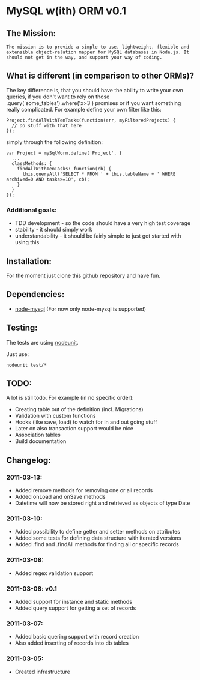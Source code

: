 # MySQL w(ith) ORM v0.1

## The Mission:

    The mission is to provide a simple to use, lightweight, flexible and extensible object-relation mapper for MySQL databases in Node.js. It should not get in the way, and support your way of coding.

## What is different (in comparison to other ORMs)?

The key difference is, that you should have the ability to write your own queries, if you don't want to rely on those .query('some_tables').where('x>3') promises or if you want something really complicated. For example define your own filter like this:

    Project.findAllWithTenTasks(function(err, myFilteredProjects) {
      // Do stuff with that here
    });

simply through the following definition:

    var Project = mySqlWorm.define('Project', {
      ...
      classMethods: {
        findAllWithTenTasks: function(cb) {
          this.queryAll('SELECT * FROM ' + this.tableName + ' WHERE archived=0 AND tasks>=10', cb);
        }
      }
    });

### Additional goals:

* TDD development - so the code should have a very high test coverage
* stability - it should simply work
* understandability - it should be fairly simple to just get started with using this

## Installation:

For the moment just clone this github repository and have fun.

## Dependencies:

* [node-mysql](https://github.com/felixge/node-mysql) (For now only node-mysql is supported)

## Testing:

The tests are using [nodeunit](https://github.com/caolan/nodeunit).

Just use:

    nodeunit test/*

## TODO:

A lot is still todo. For example (in no specific order):

* Creating table out of the definition (incl. Migrations)
* Validation with custom functions
* Hooks (like save, load) to watch for in and out going stuff
* Later on also transaction support would be nice
* Association tables
* Build documentation

## Changelog:

### 2011-03-13:

* Added remove methods for removing one or all records
* Added onLoad and onSave methods
* Datetime will now be stored right and retrieved as objects of type Date

### 2011-03-10:

* Added possibility to define getter and setter methods on attributes
* Added some tests for defining data structure with iterated versions
* Added .find and .findAll methods for finding all or specific records

### 2011-03-08:

* Added regex validation support

### 2011-03-08: v0.1

* Added support for instance and static methods
* Added query support for getting a set of records

### 2011-03-07:

* Added basic quering support with record creation
* Also added inserting of records into db tables

### 2011-03-05:

* Created infrastructure
